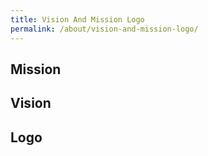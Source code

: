 ```yaml
---
title: Vision And Mission Logo
permalink: /about/vision-and-mission-logo/
---
```

Mission
---
Vision 
---
Logo
---

